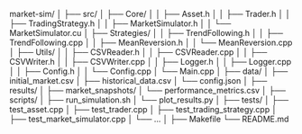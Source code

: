 market-sim/
│
├── src/
│   ├── Core/
│   │   ├── Asset.h
│   │   ├── Trader.h
│   │   ├── TradingStrategy.h
│   │   ├── MarketSimulator.h
│   │   └── MarketSimulator.cu
│   ├── Strategies/
│   │   ├── TrendFollowing.h
│   │   ├── TrendFollowing.cpp
│   │   ├── MeanReversion.h
│   │   └── MeanReversion.cpp
│   ├── Utils/
│   │   ├── CSVReader.h
│   │   ├── CSVReader.cpp
│   │   ├── CSVWriter.h
│   │   ├── CSVWriter.cpp
│   │   ├── Logger.h
│   │   ├── Logger.cpp
│   │   ├── Config.h
│   │   └── Config.cpp
│   └── Main.cpp
│
├── data/
│   ├── initial_market.csv
│   ├── historical_data.csv
│   └── config.json
│
├── results/
│   ├── market_snapshots/
│   └── performance_metrics.csv
│
├── scripts/
│   ├── run_simulation.sh
│   └── plot_results.py
│
├── tests/
│   ├── test_asset.cpp
│   ├── test_trader.cpp
│   ├── test_trading_strategy.cpp
│   ├── test_market_simulator.cpp
│   └── ...
│
├── Makefile
└── README.md